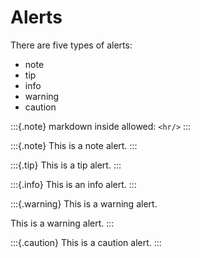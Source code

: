 # Alerts

There are five types of alerts:

- note
- tip
- info
- warning
- caution

:::{.note}
markdown inside allowed: `<hr/>`
:::

:::{.note}
This is a note alert.
:::

:::{.tip}
This is a tip alert.
:::

:::{.info}
This is an info alert.
:::

:::{.warning}
This is a warning alert.

This is a warning alert.
:::

:::{.caution}
This is a caution alert.
:::